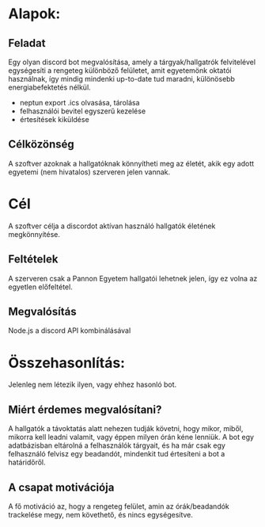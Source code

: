 # Alapok:

## Feladat
Egy olyan discord bot megvalósítása, amely a tárgyak/hallgatrók felvitelével egységesíti a rengeteg különböző felületet, amit egyetemönk oktatói használnak, így mindig mindenki up-to-date tud maradni, különösebb energiabefektetés nélkül. 
- neptun export .ics olvasása, tárolása
- felhasználói bevitel egyszerű kezelése
- értesítések kiküldése

## Célközönség
A szoftver azoknak a hallgatóknak könnyítheti meg az életét, akik egy adott egyetemi (nem hivatalos) szerveren jelen vannak.

# Cél
A szoftver célja a discordot aktívan használó hallgatók életének megkönnyítése.

## Feltételek
A szerveren csak a Pannon Egyetem hallgatói lehetnek jelen, így ez volna az egyetlen előfeltétel.

## Megvalósítás
Node.js a discord API kombinálásával

# Összehasonlítás:
Jelenleg nem létezik ilyen, vagy ehhez hasonló bot.

## Miért érdemes megvalósítani?
A hallgatók a távoktatás alatt nehezen tudják követni, hogy mikor, miből, mikorra kell leadni valamit, vagy éppen milyen órán kéne lenniük. A bot egy adatbázisban eltárolná a felhasználók tárgyait, és ha már csak egy felhasználó felvisz egy beadandót, mindenkit tud értesíteni a bot a határidőről.

## A csapat motivációja
A fő motiváció az, hogy a rengeteg felület, amin az órák/beadandók trackelése megy, nem követhető, és nincs egységesítve.
